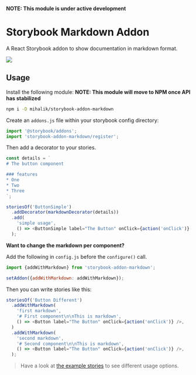 **NOTE: This module is under active development**

# Storybook Markdown Addon

A React Storybook addon to show documentation in markdown format.

![](https://cldup.com/BqlCR8pOBG.png)

## Usage

Install the following module:
**NOTE: This module will move to NPM once API has stabilized**

```sh
npm i -D mihalik/storybook-addon-markdown
```

Create an `addons.js` file within your storybook config directory:

```js
import '@storybook/addons';
import 'storybook-addon-markdown/register';

```

Then add a decorator to your stories.

```js
const details = `
# The button component

### features
* One
* Two
* Three
`;

storiesOf('ButtonSimple')
  .addDecorator(markdownDecorator(details))
  .add(
    'simple usage',
    () => <ButtonSimple label="The Button" onClick={action('onClick')} />,
  );
```

**Want to change the markdown per component?**

Add the following in `config.js` before the `configure()` call.

```js
import {addWithMarkdown} from 'storybook-addon-markdown';

setAddon({addWithMarkdown: addWithMarkdown});
```

Then you can write stories like this:

```js
storiesOf('Button Different')
  .addWithMarkdown(
    'first markdown',
    '# First component\n\nThis is markdown',
    () => <Button label="The Button" onClick={action('onClick')} />,
  )
  .addWithMarkdown(
    'second markdown',
    '# Second component\n\nThis is markdown',
    () => <Button label="The Button" onClick={action('onClick')} />,
  );
```

> Have a look at [the example stories](example/story.js) to see different usage options.
